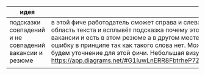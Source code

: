 
| идея                                                   | описание                                                                                                                                                                                                                                                                                                                                                                                                                                                                                                                                                                                                                                                                  |
| ------------------------------------------------------ | ------------------------------------------------------------------------------------------------------------------------------------------------------------------------------------------------------------------------------------------------------------------------------------------------------------------------------------------------------------------------------------------------------------------------------------------------------------------------------------------------------------------------------------------------------------------------------------------------------------------------------------------------------------------------- |
| подсказки совпадений и не совпадений вакансии и резюме | в этой фиче работодатель сможет справа и слева видеть вакансию и резюме или что то одно навести мышкой на выделенную область текста и всплывёт подсказка почему это выделило. Например где зелёным выделило и подписало что навык SQL есть в вакансии и есть в этом резюме а в другом месте выделило быстродуманье как непересекающийся навык и синтаксическую ошибку в принципе так как такого слова нет. Можно в первой версии сделать только по пересечениям и наоборот. А потом делать будем уточнение для этой фичи. Небольшая визуализация лежит здесь https://app.diagrams.net/#G1IuwLnERR8FbtrheP7Z9KC0CMG1MEbTV_#%7B%22pageId%22%3A%220aG6lGfVOQdIWgzIf8RV%22%7D |
|                                                        |                                                                                                                                                                                                                                                                                                                                                                                                                                                                                                                                                                                                                                                                           |
